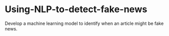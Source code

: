 # Using-NLP-to-detect-fake-news
Develop a machine learning model to identify when an article might be fake news.

